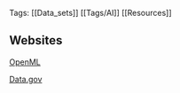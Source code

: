 
Tags: [[Data_sets]] [[Tags/AI]] [[Resources]]

## Websites
[OpenML](https://openml.org/search?type=data&status=active&id=46099)

[Data.gov](https://catalog.data.gov/dataset)
